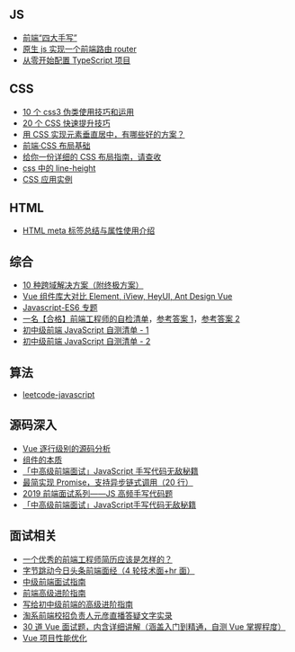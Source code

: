 <!--
 * @Author: Yu
 * @Date: 2020-07-30 18:40:31
 * @LastEditTime: 2020-08-19 14:57:49
 * @FilePath: \KeepLearning\收藏.md
 * @Description: ''
-->

## JS

- [前端“四大手写”](https://zhuanlan.zhihu.com/p/160315811)
- [原生 js 实现一个前端路由 router](https://zhuanlan.zhihu.com/p/55984543)
- [从零开始配置 TypeScript 项目](https://juejin.im/post/6856410900577026061)

## CSS

- [10 个 css3 伪类使用技巧和运用](https://mp.weixin.qq.com/s/hFeFgB2aLl3t9UMy9AI68w)
- [20 个 CSS 快速提升技巧](https://zhuanlan.zhihu.com/p/164685229)
- [用 CSS 实现元素垂直居中，有哪些好的方案？](https://www.zhihu.com/question/20543196/answer/57757836)
- [前端·CSS 布局基础](https://zhuanlan.zhihu.com/p/66921462)
- [给你一份详细的 CSS 布局指南，请查收](https://zhuanlan.zhihu.com/p/159612220)
- [css 中的 line-height](https://segmentfault.com/a/1190000003038583)
- [CSS 应用实例](https://www.runoob.com/css/css-examples.html)

## HTML

- [HTML meta 标签总结与属性使用介绍](https://segmentfault.com/a/1190000004279791)

## 综合

- [10 种跨域解决方案（附终极方案）](https://zhuanlan.zhihu.com/p/132534931)
- [Vue 组件库大对比 Element, iView, HeyUI, Ant Design Vue](https://zhuanlan.zhihu.com/p/78243584)
- [Javascript-ES6 专题](https://github.com/mqyqingfeng/Blog)
- [一名【合格】前端工程师的自检清单](https://juejin.im/post/6844903830887366670)，[参考答案 1](https://juejin.im/post/6844903832661524494)，[参考答案 2](https://github.com/logan70/Blog)
- [初中级前端 JavaScript 自测清单 - 1](https://juejin.im/post/6846687584710557710)
- [初中级前端 JavaScript 自测清单 - 2](https://juejin.im/post/6857037330113363982)

## 算法

- [leetcode-javascript](https://github.com/sl1673495/leetcode-javascript/issues)

## 源码深入

- [Vue 逐行级别的源码分析](https://github.com/HcySunYang/vue-design)
- [组件的本质](http://hcysun.me/vue-design/zh/)
- [「中高级前端面试」JavaScript 手写代码无敌秘籍](https://juejin.im/post/6844903809206976520#heading-5)
- [最简实现 Promise，支持异步链式调用（20 行）](https://juejin.im/post/6844904094079926286)
- [2019 前端面试系列——JS 高频手写代码题](https://www.cnblogs.com/chenwenhao/p/11294541.html#_label0)
- [「中高级前端面试」JavaScript手写代码无敌秘籍](https://juejin.im/post/6844903809206976520#heading-2)

## 面试相关

- [一个优秀的前端工程师简历应该是怎样的？](https://www.zhihu.com/question/21520021/answer/1298873088)
- [字节跳动今日头条前端面经（4 轮技术面+hr 面）](https://zhuanlan.zhihu.com/p/157123968)
- [中级前端面试指南](https://github.com/sl1673495/blogs/issues/52)
- [前端高级进阶指南](https://github.com/sl1673495/blogs/issues/37)
- [写给初中级前端的高级进阶指南](https://juejin.im/post/6844904103504527374)
- [淘系前端校招负责人元彦直播答疑文字实录](https://github.com/mqyqingfeng/Blog/issues/167)
- [30 道 Vue 面试题，内含详细讲解（涵盖入门到精通，自测 Vue 掌握程度）](https://juejin.im/post/6844903918753808398)
- [Vue 项目性能优化](https://zhuanlan.zhihu.com/p/78467131)
